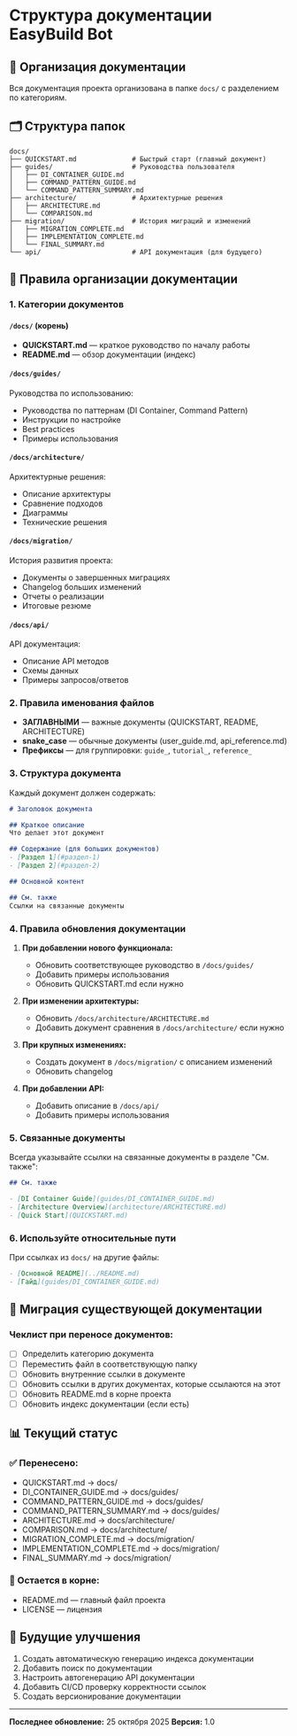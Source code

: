 # Структура документации EasyBuild Bot

## 📁 Организация документации

Вся документация проекта организована в папке `docs/` с разделением по категориям.

## 🗂️ Структура папок

```
docs/
├── QUICKSTART.md              # Быстрый старт (главный документ)
├── guides/                    # Руководства пользователя
│   ├── DI_CONTAINER_GUIDE.md
│   ├── COMMAND_PATTERN_GUIDE.md
│   └── COMMAND_PATTERN_SUMMARY.md
├── architecture/              # Архитектурные решения
│   ├── ARCHITECTURE.md
│   └── COMPARISON.md
├── migration/                 # История миграций и изменений
│   ├── MIGRATION_COMPLETE.md
│   ├── IMPLEMENTATION_COMPLETE.md
│   └── FINAL_SUMMARY.md
└── api/                       # API документация (для будущего)
```

## 📝 Правила организации документации

### 1. Категории документов

#### `/docs/` (корень)
- **QUICKSTART.md** — краткое руководство по началу работы
- **README.md** — обзор документации (индекс)

#### `/docs/guides/`
Руководства по использованию:
- Руководства по паттернам (DI Container, Command Pattern)
- Инструкции по настройке
- Best practices
- Примеры использования

#### `/docs/architecture/`
Архитектурные решения:
- Описание архитектуры
- Сравнение подходов
- Диаграммы
- Технические решения

#### `/docs/migration/`
История развития проекта:
- Документы о завершенных миграциях
- Changelog больших изменений
- Отчеты о реализации
- Итоговые резюме

#### `/docs/api/`
API документация:
- Описание API методов
- Схемы данных
- Примеры запросов/ответов

### 2. Правила именования файлов

- **ЗАГЛАВНЫМИ** — важные документы (QUICKSTART, README, ARCHITECTURE)
- **snake_case** — обычные документы (user_guide.md, api_reference.md)
- **Префиксы** — для группировки: `guide_`, `tutorial_`, `reference_`

### 3. Структура документа

Каждый документ должен содержать:

```markdown
# Заголовок документа

## Краткое описание
Что делает этот документ

## Содержание (для больших документов)
- [Раздел 1](#раздел-1)
- [Раздел 2](#раздел-2)

## Основной контент

## См. также
Ссылки на связанные документы
```

### 4. Правила обновления документации

1. **При добавлении нового функционала:**
   - Обновить соответствующее руководство в `/docs/guides/`
   - Добавить примеры использования
   - Обновить QUICKSTART.md если нужно

2. **При изменении архитектуры:**
   - Обновить `/docs/architecture/ARCHITECTURE.md`
   - Добавить документ сравнения в `/docs/architecture/` если нужно

3. **При крупных изменениях:**
   - Создать документ в `/docs/migration/` с описанием изменений
   - Обновить changelog

4. **При добавлении API:**
   - Добавить описание в `/docs/api/`
   - Добавить примеры использования

### 5. Связанные документы

Всегда указывайте ссылки на связанные документы в разделе "См. также":

```markdown
## См. также

- [DI Container Guide](guides/DI_CONTAINER_GUIDE.md)
- [Architecture Overview](architecture/ARCHITECTURE.md)
- [Quick Start](QUICKSTART.md)
```

### 6. Используйте относительные пути

При ссылках из `docs/` на другие файлы:
```markdown
- [Основной README](../README.md)
- [Гайд](guides/DI_CONTAINER_GUIDE.md)
```

## 🔄 Миграция существующей документации

### Чеклист при переносе документов:

- [ ] Определить категорию документа
- [ ] Переместить файл в соответствующую папку
- [ ] Обновить внутренние ссылки в документе
- [ ] Обновить ссылки в других документах, которые ссылаются на этот
- [ ] Обновить README.md в корне проекта
- [ ] Обновить индекс документации (если есть)

## 📊 Текущий статус

### ✅ Перенесено:
- QUICKSTART.md → docs/
- DI_CONTAINER_GUIDE.md → docs/guides/
- COMMAND_PATTERN_GUIDE.md → docs/guides/
- COMMAND_PATTERN_SUMMARY.md → docs/guides/
- ARCHITECTURE.md → docs/architecture/
- COMPARISON.md → docs/architecture/
- MIGRATION_COMPLETE.md → docs/migration/
- IMPLEMENTATION_COMPLETE.md → docs/migration/
- FINAL_SUMMARY.md → docs/migration/

### 📝 Остается в корне:
- README.md — главный файл проекта
- LICENSE — лицензия

## 🎯 Будущие улучшения

1. Создать автоматическую генерацию индекса документации
2. Добавить поиск по документации
3. Настроить автогенерацию API документации
4. Добавить CI/CD проверку корректности ссылок
5. Создать версионирование документации

---

**Последнее обновление:** 25 октября 2025
**Версия:** 1.0

